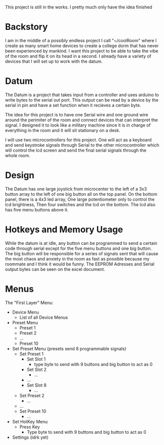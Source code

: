This project is still in the works. I pretty much only have the idea finished
# Backstory
I am in the middle of a possibly endless project I call "~/coolRoom" where I create as many smart home devices to create a college dorm that has never been experienced by mankind. I want this project to be able to take the vibe of the room and flip it on its head in a second. I already have a variety of devices that I will set up to work with the datum.

# Datum
The Datum is a project that takes input from a controller and uses arduino to write bytes to the serial out port. This output can be read by a device by the serial in pin and have a set function when it recieves a certain byte.

The idea for this project is to have one Serial wire and one ground wire around the perimiter of the room and connect devices that can interpret the signal. I designed it to look like a military machine since it is in charge of everything in the room and it will sit stationary on a desk. 

I will use two microcontrollers for this project. One will act as a keyboard and send keystroke signals through Serial to the other microcontroller which will control the lcd screen and send the final serial signals through the whole room.

# Design
The Datum has one large joystick from microcenter to the left of a 3x3 button array to the left of one big button all on the top panel. On the bottom panel, there is a 4x3 led array, One large potentiometer only to control the lcd brightness, Then four switches and the lcd on the bottom. The lcd also has five menu buttons above it.

# Hotkeys and Memory Usage
While the datum is at idle, any button can be programmed to send a certain code through serial except for the five menu buttons and one big button. The big button will be responsible for a series of signals sent that will cause the most chaos and anxiety in the room as fast as possible because my roommate and I think it would be funny. The EEPROM Adresses and Serial output bytes can be seen on the excel document.

# Menus
The "First Layer" Menu:
- Device Menu
  - List of all Device Menus
- Preset Menu
  - Preset 1
  - Preset 2
  - ...
  - Preset 10
- Set Preset Menu (presets send 8 programmable signals)
  - Set Preset 1
    - Set Slot 1
      - type byte to send with 9 buttons and big button to act as 0
    - Set Slot 2
      - ...
    - ...
    - Set Slot 8
      - ...
  - Set Preset 2
    - ...
  - ...
  - Set Preset 10
    - ...
- Set HotKey Menu
  - Press Key
    - Type byte to send with 9 buttons and big button to act as 0
- Settings (idrk yet)
